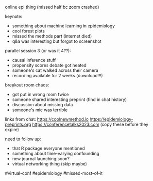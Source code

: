 online epi thing (missed half bc zoom crashed)

keynote:
- something about machine learning in epidemiology
- cool forest plots
- missed the methods part (internet died)
- q&a was interesting but forgot to screenshot

parallel session 3 (or was it 4??):
- causal inference stuff
- propensity scores debate got heated
- someone's cat walked across their camera
- recording available for 2 weeks (download!!!)

breakout room chaos:
- got put in wrong room twice
- someone shared interesting preprint (find in chat history)
- discussion about missing data
- someone's mic was terrible

links from chat:
https://coolnewmethod.io
https://epidemiology-preprints.org
https://conferencetalks2023.com
(copy these before they expire)

need to follow up:
- that R package everyone mentioned
- something about time-varying confounding
- new journal launching soon?
- virtual networking thing (skip maybe)

#virtual-conf #epidemiology #missed-most-of-it 